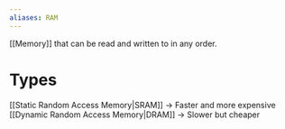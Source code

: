 ```yaml
---
aliases: RAM
---
```


[[Memory]] that can be read and written to in any order.

# Types
[[Static Random Access Memory|SRAM]] -> Faster and more expensive
[[Dynamic Random Access Memory|DRAM]] -> Slower but cheaper